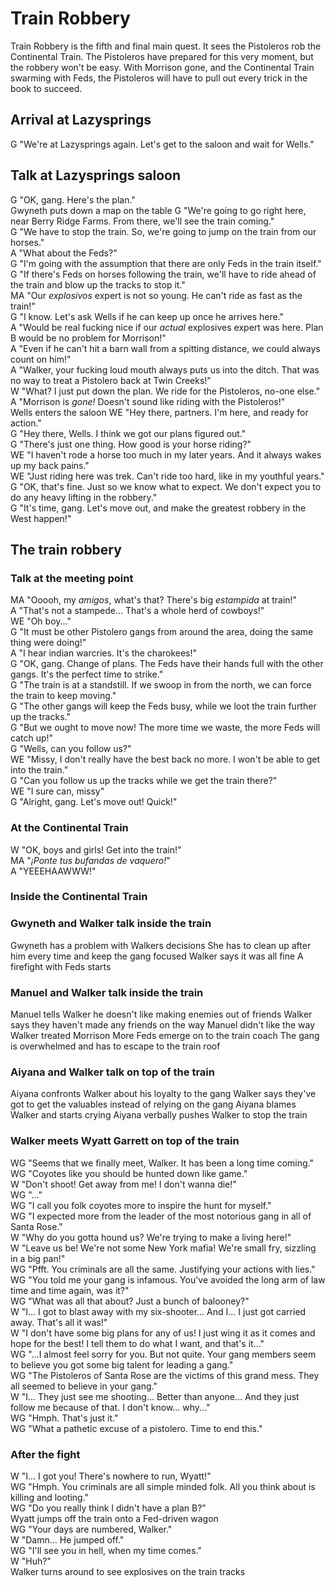 
# Train Robbery

Train Robbery is the fifth and final main quest. It sees the Pistoleros rob the Continental Train. The Pistoleros have prepared for this very moment, but the robbery won't be easy. With Morrison gone, and the Continental Train swarming with Feds, the Pistoleros will have to pull out every trick in the book to succeed.

## Arrival at Lazysprings

G "We're at Lazysprings again. Let's get to the saloon and wait for Wells."

## Talk at Lazysprings saloon

G "OK, gang. Here's the plan."<br>
Gwyneth puts down a map on the table
G "We're going to go right here, near Berry Ridge Farms. From there, we'll see the train coming."<br>
G "We have to stop the train. So, we're going to jump on the train from our horses."<br>
A "What about the Feds?"<br>
G "I'm going with the assumption that there are only Feds in the train itself."<br>
G "If there's Feds on horses following the train, we'll have to ride ahead of the train and blow up the tracks to stop it."<br>
MA "Our <i>explosivos</i> expert is not so young. He can't ride as fast as the train!"<br>
G "I know. Let's ask Wells if he can keep up once he arrives here."<br>
A "Would be real fucking nice if our <i>actual</i> explosives expert was here. Plan B would be no problem for Morrison!"<br>
A "Even if he can't hit a barn wall from a spitting distance, we could always count on him!"<br>
A "Walker, your fucking loud mouth always puts us into the ditch. That was no way to treat a Pistolero back at Twin Creeks!"<br>
W "What? I just put down the plan. We ride for the Pistoleros, no-one else."<br>
A "Morrison is <i>gone!</i> Doesn't sound like riding with the Pistoleros!"<br>
Wells enters the saloon
WE "Hey there, partners. I'm here, and ready for action."<br>
G "Hey there, Wells. I think we got our plans figured out."<br>
G "There's just one thing. How good is your horse riding?"<br>
WE "I haven't rode a horse too much in my later years. And it always wakes up my back pains."<br>
WE "Just riding here was trek. Can't ride too hard, like in my youthful years."<br>
G "OK, that's fine. Just so we know what to expect. We don't expect you to do any heavy lifting in the robbery."<br>
G "It's time, gang. Let's move out, and make the greatest robbery in the West happen!"

## The train robbery

### Talk at the meeting point

MA "Ooooh, my <i>amigos</i>, what's that? There's big <i>estampida</i> at train!"<br>
A "That's not a stampede... That's a whole herd of cowboys!"<br>
WE "Oh boy..."<br>
G "It must be other Pistolero gangs from around the area, doing the same thing were doing!"<br>
A "I hear indian warcries. It's the charokees!"<br>
G "OK, gang. Change of plans. The Feds have their hands full with the other gangs. It's the perfect time to strike."<br>
G "The train is at a standstill. If we swoop in from the north, we can force the train to keep moving."<br>
G "The other gangs will keep the Feds busy, while we loot the train further up the tracks."<br>
G "But we ought to move now! The more time we waste, the more Feds will catch up!"<br>
G "Wells, can you follow us?"<br>
WE "Missy, I don't really have the best back no more. I won't be able to get into the train."<br>
G "Can you follow us up the tracks while we get the train there?"<br>
WE "I sure can, missy"<br>
G "Alright, gang. Let's move out! Quick!"

### At the Continental Train

W "OK, boys and girls! Get into the train!"<br>
MA "<i>¡Ponte tus bufandas de vaquero!</i>"<br>
A "YEEEHAAWWW!"

### Inside the Continental Train

### Gwyneth and Walker talk inside the train

Gwyneth has a problem with Walkers decisions
She has to clean up after him every time and keep the gang focused
Walker says it was all fine
A firefight with Feds starts

### Manuel and Walker talk inside the train

Manuel tells Walker he doesn't like making enemies out of friends
Walker says they haven't made any friends on the way
Manuel didn't like the way Walker treated Morrison
More Feds emerge on to the train coach
The gang is overwhelmed and has to escape to the train roof

### Aiyana and Walker talk on top of the train

Aiyana confronts Walker about his loyalty to the gang
Walker says they've got to get the valuables instead of relying on the gang
Aiyana blames Walker and starts crying
Aiyana verbally pushes Walker to stop the train

### Walker meets Wyatt Garrett on top of the train

WG "Seems that we finally meet, Walker. It has been a long time coming."<br>
WG "Coyotes like you should be hunted down like game."<br>
W "Don't shoot! Get away from me! I don't wanna die!"<br>
WG "..."<br>
WG "I call you folk coyotes more to inspire the hunt for myself."<br>
WG "I expected more from the leader of the most notorious gang in all of Santa Rose."<br>
W "Why do you gotta hound us? We're trying to make a living here!"<br>
W "Leave us be! We're not some New York mafia! We're small fry, sizzling in a big pan!"<br>
WG "Pfft. You criminals are all the same. Justifying your actions with lies."<br>
WG "You told me your gang is infamous. You've avoided the long arm of law time and time again, was it?"<br>
WG "What was all that about? Just a bunch of balooney?"<br>
W "I... I got to blast away with my six-shooter... And I... I just got carried away. That's all it was!"<br>
W "I don't have some big plans for any of us! I just wing it as it comes and hope for the best! I tell them to do what I want, and that's it..."<br>
WG "...I almost feel sorry for you. But not quite. Your gang members seem to believe you got some big talent for leading a gang."<br>
WG "The Pistoleros of Santa Rose are the victims of this grand mess. They all seemed to believe in your gang."<br>
W "I... They just see me shooting... Better than anyone... And they just follow me because of that. I don't know... why..."<br>
WG "Hmph. That's just it."<br>
WG "What a pathetic excuse of a pistolero. Time to end this."

### After the fight

W "I... I got you! There's nowhere to run, Wyatt!"<br>
WG "Hmph. You criminals are all simple minded folk. All you think about is killing and looting."<br>
WG "Do you really think I didn't have a plan B?"<br>
Wyatt jumps off the train onto a Fed-driven wagon<br>
WG "Your days are numbered, Walker."<br>
W "Damn... He jumped off."<br>
WG "I'll see you in hell, when my time comes."<br>
W "Huh?"<br>
Walker turns around to see explosives on the train tracks
